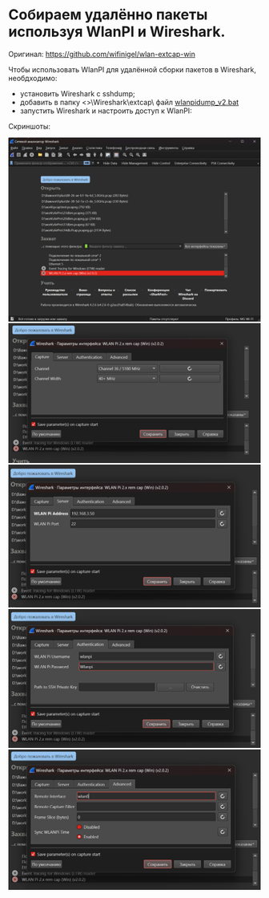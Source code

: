 # Собираем удалённо пакеты используя WlanPI и Wireshark.

Оригинал: https://github.com/wifinigel/wlan-extcap-win

Чтобы использовать WlanPI для удалённой сборки пакетов в Wireshark, необдходимо:
- установить Wireshark с sshdump;
- добавить в папку <<patch to Wireshark folder>>\Wireshark\extcap\ файл [wlanpidump_v2.bat](./files/wlanpidump_v2.bat) 
- запустить Wireshark и настроить доступ к WlanPI:

Скриншоты:

![](./images/1.png)
![](./images/2.png)
![](./images/3.png)
![](./images/4.png)
![](./images/5.png)
